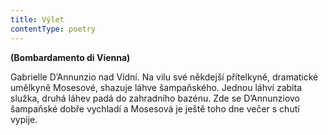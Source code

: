 ```yaml
---
title: Výlet
contentType: poetry
---
```


<section>

__(Bombardamento di Vienna)__

</section>

<section>

Gabrielle D’Annunzio nad Vídní. Na vilu své někdejší přítelkyně, dramatické umělkyně Mosesové, shazuje láhve šampaňského. Jednou láhví zabita služka, druhá láhev padá do zahradního bazénu. Zde se D’Annunziovo šampaňské dobře vychladí a Mosesová je ještě toho dne večer s chutí vypije.

</section>
